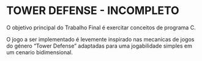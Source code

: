 # TOWER DEFENSE - INCOMPLETO

O objetivo principal do Trabalho Final é exercitar conceitos de programa C.

O jogo a ser implementado é levemente inspirado nas mecanicas de jogos do género “Tower Defense” adaptadas para uma jogabilidade simples em um cenario bidimensional. 
